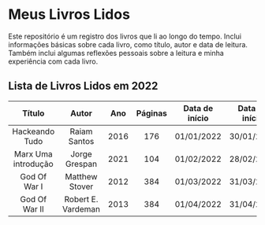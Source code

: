 # Meus Livros Lidos
Este repositório é um registro dos livros que li ao longo do tempo. Inclui informações básicas sobre cada livro, como título, autor e data de leitura. Também inclui algumas reflexões pessoais sobre a leitura e minha experiência com cada livro.
## Lista de Livros Lidos em 2022
| Título | Autor | Ano | Páginas | Data de início | Data de início |
| :---: | :---: | :---: | :---: | :---: | :---: |
| Hackeando Tudo | Raiam Santos | 2016 | 176 | 01/01/2022 | 30/01/2022 |
| Marx Uma introdução | Jorge Grespan | 2021 | 104 | 01/02/2022 | 28/02/2022 |
| God Of War I | Matthew Stover | 2012 | 384 | 01/03/2022 | 31/03/2022 |
| God Of War II | Robert E. Vardeman | 2013 | 384 | 01/04/2022 | 31/04/2022 |
